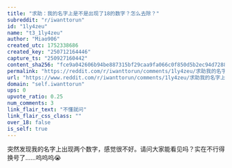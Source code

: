 ```yaml
---
title: "求助：我的名字上是不是出现了18的数字？怎么去除？"
subreddit: "r/iwanttorun"
id: "1ly4zeu"
name: "t3_1ly4zeu"
author: "Miao906"
created_utc: 1752338686
created_key: "250712164446"
capture_ts: "250927160442"
content_sha256: "fce9a042606b94be887315bf29caa9fa066c0f850d5b2ec94d728883ed9d63d8"
permalink: "https://reddit.com/r/iwanttorun/comments/1ly4zeu/求助我的名字上是不是出现了18的数字怎么去除/"
url: "https://www.reddit.com/r/iwanttorun/comments/1ly4zeu/求助我的名字上是不是出现了18的数字怎么去除/"
domain: "self.iwanttorun"
ups: 0
upvote_ratio: 0.25
num_comments: 3
link_flair_text: "不懂就问"
link_flair_css_class: ""
over_18: false
is_self: true
---
```


突然发现我的名字上出现两个数字，感觉很不好。请问大家能看见吗？实在不行得换号了……呜呜呜😭
